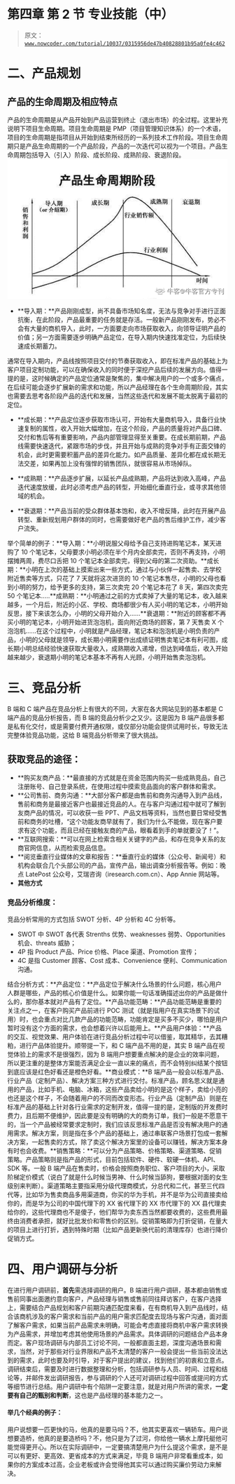 # 第四章 第 2 节 专业技能（中）

> 原文：[`www.nowcoder.com/tutorial/10037/0315956de47b40828801b95a0fe4c462`](https://www.nowcoder.com/tutorial/10037/0315956de47b40828801b95a0fe4c462)

# 二、产品规划

## 产品的生命周期及相应特点

产品的生命周期是从产品开始到产品运营到终止（退出市场）的全过程。这里补充说明下项目生命周期。项目生命周期是 PMP（项目管理知识体系）的一个术语，项目的生命周期是指项目从开始到结束所经历的一系列技术工作阶段。项目生命周期只是产品生命周期的一个产品阶段，产品的一次迭代可以视为一个项目。产品生命周期包括导入（引入）阶段、成长阶段、成熟阶段、衰退阶段。![](img/6747d517b668e94d376f68dc507db8fd.png)

*   **导入期：**产品刚刚成型，尚不具备市场知名度，无法与竞争对手进行正面抗衡，在此阶段，产品最重要的任务就是存活。一般新产品刚刚发布，势必不会有大量的商机导入，此时，一方面要走向市场获取收入，向领导证明产品的价值；另一方面需要逐步明确产品定位，在导入期内快速找准定位，为后续快速成长期蓄力。

通常在导入期内，产品线按照项目交付的节奏获取收入，即在标准产品的基础上为客户项目定制功能，可以在确保收入的同时便于深挖产品后续的发展方向。值得一提的是，这时候确定的产品定位通常是聚焦的，集中解决用户的一个或多个痛点，在后续可能会逐步扩展新的需求和功能，所以产品经理在各个生命周期阶段，其实也需要去思考各阶段产品的迭代和发展，当然这些迭代和发展不能太脱离于最初的定位。

*   **成长期：**产品定位逐步获取市场认可，开始有大量商机导入，具备行业快速复制的属性，收入开始大幅增加，在这个阶段，产品的质量将对产品口碑、交付和售后等有重要影响，产品内部管理显得至关重要。在成长期前期，产品线需要快速迭代，紧跟市场的步伐，并且开始与成熟的竞争对手有正面交锋的机会，此时更需要积蓄产品的差异化能力。如产品质量、差异化都在成长期无法交差，如果再加上没有强悍的销售团队，就很容易从市场掉队。

*   **成熟期：**产品逐步扩展，以延长产品成熟期，产品将达到收入高峰，产品迭代速度放缓，此时必须考虑产品的转型，开始细化垂直行业，或寻求其他领域的机会。

*   **衰退期：**产品当前的受众群体基本饱和，收入不增反降，此时在开展产品转型、重新规划用户群体的同时，也需要做好老产品的售后维护工作，减少客户流失。

举个简单的例子：**导入期：**小明说服父母给予自己支持进购笔记本，某天进购了 10 个笔记本，父母要求小明必须在半个月内全部卖完，否则不再支持，小明摆摊两周，费尽口舌把 10 个笔记本全部卖完，得到父母的第二次资助。**成长期：**小明在上次的基础上摸索出来一些方式，通过与小伙伴一起售卖、去学校附近售卖等方式，只花了 7 天就将这次进货的 10 个笔记本售尽，小明的父母也看到小明的努力，给予更多的支持，第三次卖完 20 个笔记本花了 8 天，第四次卖完 50 个笔记本.....**成熟期：**小明通过之前的方式卖掉了大量的笔记本，收入越来越多，一个月后，附近的小区、学校、商场都很少有人买小明的笔记本，小明开始反思，接下来该怎么办，小明的父母开始介入......**衰退期：**附近的顾客都不再买小明的笔记本，小明开始进货泡泡机，面向附近商场的顾客，第 7 天售卖 X 个泡泡机......在这个过程中，小明就是产品经理，笔记本和泡泡机是小明负责的产品，小明的父母就是领导，成长期小明需要作出成绩证明售卖笔记本有利可图，成长期小明总结经验快速获取大量收入，成熟期收入递增，但达到峰值后，收入开始越来越少，衰退期小明的笔记本基本不再有人光顾，小明开始售卖泡泡机。

# 三、竞品分析

B 端和 C 端产品在竞品分析上有很大的不同，大家在各大网站见到的基本都是 C 端产品的竞品分析报告，而 B 端的竞品分析少之又少。这是因为 B 端产品很多都是私有化交付，或是需要付费开通权限，或仅部分功能会提供试用时长，导致无法完整体验竞品功能，这给 B 端竞品分析带来了很大挑战。

## 获取竞品的途径：

*   **购买友商产品：**最直接的方式就是在资金范围内购买一些成熟竞品，自己注册账号、自己登录系统，在使用过程中摸索竞品面向的客户群体和需求。
*   **公司售前、商务沟通：**大部分客户都是由售前和商务沟通导入到产品线，售前和商务是最接近客户也最接近竞品的人。在与客户沟通过程中就可了解到友商产品的情况，可以收获一些 PPT、产品文档等资料，当然也要日常经受售前和商务的吐槽，“这个功能友商早就有了，我们为什么不能做，现在客户要求有这个功能，而且已经在接触友商的产品，眼看着到手的单就要没了！”。
*   **互联网搜索：**可以在网上检索含相关关键字的产品，和存在竞争关系的友商官网信息，从而检索竞品信息。
*   **阅览垂直行业媒体的文章和报告：**垂直行业的媒体（公众号、新闻号）和机构会联合几个头部公司的产品，宣传产品，输出调查分析报告等。例如：晚点 LatePost 公众号，艾瑞咨询（iresearch.com.cn）、App Annie 网站等。
*   **其他方式**

### 竞品分析维度：

竞品分析常用的方式包括 SWOT 分析、4P 分析和 4C 分析等。

*   SWOT 中 SWOT 各代表 Strenths 优势、weaknesses 弱势、Opportunities 机会、threats 威胁；
*   4P 指 Product 产品、Price 价格、Place 渠道、Promotion 宣传；
*   4C 是指 Customer 顾客、Cost 成本、Convenience 便利、Communication 沟通。

结合分析方式：**产品定位：**产品定位于解决什么场景的什么问题，核心用户人群是哪些，产品的核心价值是什么。如果你能一句话准确描述出你的产品是做什么的，那你基本就对产品有了定位。**产品功能范畴：**产品功能范畴是重要的关注点之一，在客户购买产品前进行 POC 测试（就是指用户在真实场景下的试用）时，也会重点对比几款产品的功能范畴，功能肯定是买多不买少，哪怕是用户暂时没有这个方面的需求，也会想着兴许以后能用上。**产品用户体验：**产品的交互、视觉效果、用户体验在进行竞品分析过程中可以借鉴，取其精华，去其糟粕，进行产品体验提升。顺带提一下，和 C 端产品不用的是，其实 B 端产品在视觉体验上的需求不是很强烈，因为 B 端用户想要重点解决的是企业的效率问题，所以更注重的是整体方案能否满足企业一直以来的痛点，而不会特别纠结某个按钮到底应该是红色好看还是橙色好看。**商业模式：**B 端产品一般会以标准产品、行业产品（定制产品）、解决方案三种方式进行交付。标准产品，顾名思义就是通用的产品，比如手机、电脑、冰箱，这些产品卖给小明的是这个样子，卖给小亮的也还是这个样子，不会随着用户的不同而改变形态。行业产品（定制产品）则是在标准产品的基础上针对各行业需求的定制开发，值得一提的是，定制版的开发费时费力，且后期不便维护，因此要是没有明确的大的商务订单，我们一般是不愿意干的，当一个产品被经常要求定制时，我们应该反思标准产品是否没有解决用户的通用需求。解决方案，则是指在多个产品的基础上，通过串联客户场景打包成一套解决方案，一起售卖的方式，除了卖这个解决方案里的设备可以赚钱，解决方案本身有时也会收费。**销售策略：**可以分为产品策略、价格策略、渠道策略、促销策略。产品策略则是指产品的形式，目前包括软件、硬件、软硬一体机、API、SDK 等。一般 B 端产品在售卖时，价格会按照商务职位、客户项目的大小，采取阶梯定价模式（说白了就是什么时候当男神、什么时候当舔狗，要根据对面的女生级别来判断）。渠道策略主要指采用分级代理商模式，分总代和二代，甚至三代四代等，比如华为售卖商品多用渠道商，你买的华为手机，并不是华为公司直接卖给你的，而是华为公司的中国代理下的 XX 省代理下的 XX 市代理下的 XX 县代理卖给你的，这些代理商也不是傻子，他们帮华为卖东西当然都要收费的，这些费用最终由消费者承担，就好比批发价和零售价的区别。促销策略即为打折促销，在量大的项目上进行打折，遇到特殊时期（比如产品更新换代前的清理库存）也进行降价促销方式。

# 四、用户调研与分析

在进行用户调研前，**首先**需选择调研的用户。B 端进行用户调研，基本都由销售或售前同事出面邀约意向客户，产品经理与销售或售前同往拜访客户，在客户选择上，需要结合产品规划和客户前期沟通匹配度来看，在有商机导入到产品线时，结合该商机涉及的客户需求和当前产品的用户需求匹配度去现场与客户沟通，面对面了解客户需求，如果当前产品需求未明确，可能会考虑直接将商机中客户需求转换为产品需求，并增加考虑其他使用场景的产品需求。具体调研的问题结合产品本身而定。客户现场调研与内部员工讨论不同，一般都直面主题，深度沟通场景和需求，当然，对于那些对行业界限和产品不太清楚的客户一般会提出一些当前没法达到的需求，此时也要及时引导，对于客户提出的建议，找到他们的初衷和立意点。调研结束后，需要及时进行数据整理和分析，包括调研参与人员、时间、过程和结论等，并邮件发出调研报告，参与调研的个人还可对调研过程中回答或提问的方式等细节进行总结。用户调研中有个陷阱一定要注意，就是对用户所讲的需求，**一定要有自己的甄别和判断**，这也是产品经理的基本能力之一。

#### 举几个经典的例子：

用户说想要一匹更快的马，他真的是要马吗？不，他其实更喜欢一辆轿车。用户说想要造桥，他真的是要造桥吗？不，他只是为了过河，你给他一辆水上摩托艇他可能觉得更开心。所以在实际调研中，一定要搞清楚用户为什么提这个需求，是不是可以有更好、更高效、更省成本的方式来满足，毕竟 B 端用户非常看重成本，如果你的方案成本过高，企业老板或许会觉得他其实可以通过购买廉价劳动力来解决。
